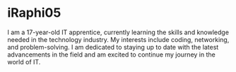 iRaphi05
============

I am a 17-year-old IT apprentice, currently learning the skills and knowledge needed in the technology industry. My interests include coding, networking, and problem-solving. I am dedicated to staying up to date with the latest advancements in the field and am excited to continue my journey in the world of IT.
